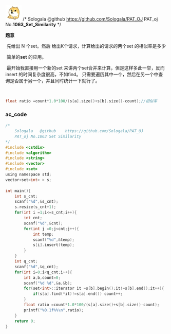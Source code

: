 ![](https://github.com/Sologala/SomeThings/blob/master/face.jpg?raw=true)
/*
    Sologala   @github    https://github.com/Sologala/PAT_OJ
    PAT_oj No.**1063_Set_Similarity**
*/

**题意** 

​	先给出 N 个set。然后 给出K个请求，计算给出的请求的两个set 的相似率是多少

​	简单的**set<int>** 的应用。

​	最开始我直接用一个新的set 来讲两个set合并来计算，但是这样多此一举，反而insert 的时间复杂度很高，不如find。 只需要遍历其中一个，然后在另一个中查询是否属于另一个，并且同时统计一下就行了。

​	

```c
float ratio =count*1.0*100/(s[a].size()+s[b].size()-count);//相似率
```



### **ac_code**
```c
/*
    Sologala   @github    https://github.com/Sologala/PAT_OJ
    PAT_oj No.1063 Set Similarity
*/
#include <cstdio>
#include <algorithm>
#include <string>
#include <vector>
#include <set>
using namespace std;
vector<set<int> > s;

int main(){
    int s_cnt;
    scanf("%d",&s_cnt);
    s.resize(s_cnt+1);
    for(int i =1;i<=s_cnt;i++){
        int cnt;
        scanf("%d",&cnt);
        for(int j =0;j<cnt;j++){
            int temp;
            scanf("%d",&temp);
            s[i].insert(temp);
        }
    }
    int q_cnt;
    scanf("%d",&q_cnt);
    for(int i=0;i<q_cnt;i++){
        int a,b,count=0;
        scanf("%d %d",&a,&b);
        for(set<int>::iterator it =s[b].begin();it!=s[b].end();it++){
            if(s[a].find(*it)!=s[a].end()) count++;
        }
        float ratio =count*1.0*100/(s[a].size()+s[b].size()-count);
        printf("%0.1f%%\n",ratio);
    }
    return 0;
}

```